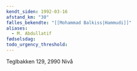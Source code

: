 ```yaml
---
kendt_siden: 1992-03-16
afstand_km: "30"
fælles_bekendte: "[[Mohammad Balkiss|Hammudi]]"
aliases:
  - M. Abdullatif
fødselsdag: 
todo_urgency_threshold:
---
```

Teglbakken 129, 2990 Nivå 